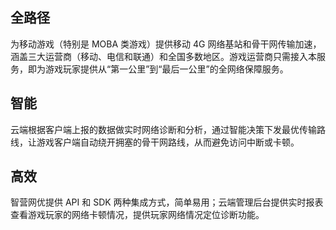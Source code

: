 ## 全路径
为移动游戏（特别是 MOBA 类游戏）提供移动 4G 网络基站和骨干网传输加速，涵盖三大运营商（移动、电信和联通）和全国多数地区。游戏运营商只需接入本服务，即为游戏玩家提供从“第一公里”到“最后一公里”的全网络保障服务。

## 智能
云端根据客户端上报的数据做实时网络诊断和分析，通过智能决策下发最优传输路线，让游戏客户端自动绕开拥塞的骨干网路线，从而避免访问中断或卡顿。

## 高效
智营网优提供 API 和 SDK 两种集成方式，简单易用；云端管理后台提供实时报表查看游戏玩家的网络卡顿情况，提供玩家网络情况定位诊断功能。